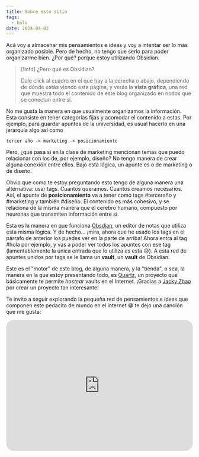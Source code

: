 ```yaml
---
title: Sobre este sitio
tags:
  - hola
date: 2024-04-02
---
```

 Acá voy a almacenar mis pensamientos e ideas y voy a intentar ser lo más organizado posible. Pero de hecho, no tengo que serlo para poder organizarme bien. ¿Por qué? porque estoy utilizando Obsidian. 
 
 > [!info] ¿Pero qué es Obsidian?
> 
> Dale click al cuadro en el que hay a la derecha o abajo, dependiendo de dónde estás viendo esta página, y verás la **vista gráfica**, una red que muestra todo el contenido de este blog organizado en nodos que se conectan entre sí.

No me gusta la manera en que usualmente organizamos la información. Esta consiste en tener categorías fijas y acomodar el contenido a estas. Por ejemplo, para guardar apuntes de la universidad, es usual hacerlo en una jerarquía algo así como 

`tercer año -> marketing -> posicionamiento`

Pero, ¿qué pasa si en la clase de marketing mencionan temas que puedo relacionar con los de, por ejemplo, diseño? No tengo manera de crear alguna conexión entre ellos. Bajo esta lógica, un apunte es o de marketing o de diseño.

Obvio que como te estoy preguntando esto tengo de alguna manera una alternativa: usar tags. Cuantos queramos. Cuantos creamos necesarios. Así, el apunte de **posicionamiento** va a tener como tags #terceraño y #marketing y también #diseño.  El contenido es más cohesivo, y se relaciona de la misma manera que el cerebro humano, compuesto por neuronas que transmiten información entre sí.

Esta es la manera en que funciona  [Obsdian](https://obsidian.md/), un editor de notas que utiliza esta misma lógica. Y de hecho... ¡mira, ahora que he usado los tags en el párrafo de anterior los puedes ver en la parte de arriba! Ahora entra al tag #hola por ejemplo, y vas a poder ver todos los apuntes con ese tag (lamentablemente la única entrada que lo utiliza es esta 😥​). A esta red de apuntes unidos por tags se le llama un **vault**, un **vault** de Obsidian.

Este es el "motor" de este blog, de alguna manera, y la "tienda", o sea, la manera en la que estoy presentando todo, es [Quartz](https://quartz.jzhao.xyz/), un proyecto que básicamente te permite *hostear* vaults en el Internet. ¡Gracias a [Jacky Zhao](https://jzhao.xyz/) por crear un proyecto tan interesante!

Te invito a seguir explorando la pequeña red de pensamientos e ideas que componen este pedacito de mundo en el internet 😁​ te dejo una canción que me gusta:

<iframe style="border-radius:20px" src="https://open.spotify.com/embed/track/4crzVIHusWSxAi668v9xlI?utm_source=generator" width="100%" height="352" frameBorder="0" allowfullscreen="" allow="autoplay; clipboard-write; encrypted-media; fullscreen; picture-in-picture" loading="lazy"></iframe>
